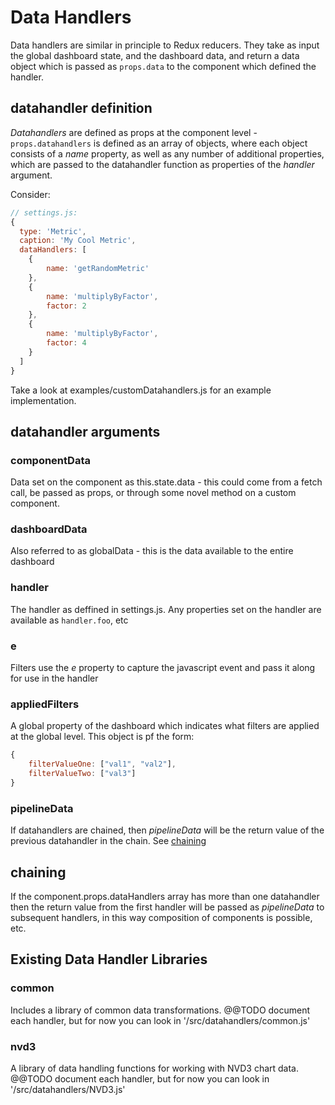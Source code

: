 # Data Handlers
Data handlers are similar in principle to Redux reducers. They take as input the global dashboard state, and the dashboard data, and return a data object which is passed as `props.data` to the component which defined the handler.

## datahandler definition
*Datahandlers* are defined as props at the component level - `props.datahandlers` is defined as an array of objects, where each object consists of a *name* property, as well as any number of additional properties, which are passed to the datahandler function as properties of the *handler* argument.

Consider:

```javascript
// settings.js:
{
  type: 'Metric',
  caption: 'My Cool Metric',
  dataHandlers: [
    {
        name: 'getRandomMetric'
    },
    {
        name: 'multiplyByFactor',
        factor: 2
    },
    {
        name: 'multiplyByFactor',
        factor: 4
    }
  ]
}
```

Take a look at examples/customDatahandlers.js for an example implementation.

## datahandler arguments

### componentData
Data set on the component as this.state.data - this could come from a fetch call, be passed as props, or through some novel method on a custom component.

### dashboardData 
Also referred to as globalData - this is the data available to the entire dashboard

### handler
The handler as deffined in settings.js. Any properties set on the handler are available as `handler.foo`, etc

### e
Filters use the *e* property to capture the javascript event and pass it along for use in the handler

### appliedFilters 
A global property of the dashboard which indicates what filters are applied at the global level. This object is pf the form:
```javascript
{
    filterValueOne: ["val1", "val2"],
    filterValueTwo: ["val3"]
}
```

### pipelineData
If datahandlers are chained, then *pipelineData* will be the return value of the previous datahandler in the chain. See [chaining](below)

## chaining
If the component.props.dataHandlers array has more than one datahandler then the return value from the first handler will be passed as *pipelineData* to subsequent handlers, in this way composition of components is possible, etc.

## Existing Data Handler Libraries
### common
Includes a library of common data transformations.
@@TODO document each handler, but for now you can look in '/src/datahandlers/common.js'

### nvd3
A library of data handling functions for working with NVD3 chart data.
@@TODO document each handler, but for now you can look in '/src/datahandlers/NVD3.js'
